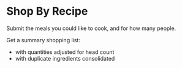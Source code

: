 Shop By Recipe
==============

Submit the meals you could like to cook, and for how many people. 

Get a summary shopping list:
* with quantities adjusted for head count
* with duplicate ingredients consolidated 